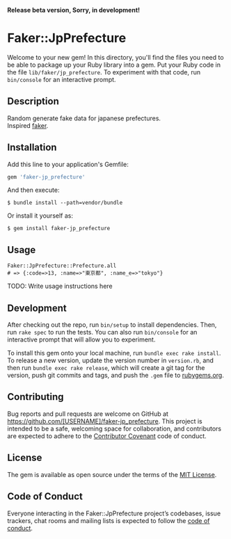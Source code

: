 __Release beta version, Sorry, in development!__

# Faker::JpPrefecture

Welcome to your new gem! In this directory, you'll find the files you need to be able to package up your Ruby library into a gem. Put your Ruby code in the file `lib/faker/jp_prefecture`. To experiment with that code, run `bin/console` for an interactive prompt.

## Description
Random generate fake data for japanese prefectures.  
Inspired [faker](https://github.com/stympy/faker).

## Installation

Add this line to your application's Gemfile:

```ruby
gem 'faker-jp_prefecture'
```

And then execute:

    $ bundle install --path=vendor/bundle

Or install it yourself as:

    $ gem install faker-jp_prefecture

## Usage
```
Faker::JpPrefecture::Prefecture.all
# => {:code=>13, :name=>"東京都", :name_e=>"tokyo"}
```

TODO: Write usage instructions here

## Development

After checking out the repo, run `bin/setup` to install dependencies. Then, run `rake spec` to run the tests. You can also run `bin/console` for an interactive prompt that will allow you to experiment.

To install this gem onto your local machine, run `bundle exec rake install`. To release a new version, update the version number in `version.rb`, and then run `bundle exec rake release`, which will create a git tag for the version, push git commits and tags, and push the `.gem` file to [rubygems.org](https://rubygems.org).

## Contributing

Bug reports and pull requests are welcome on GitHub at https://github.com/[USERNAME]/faker-jp_prefecture. This project is intended to be a safe, welcoming space for collaboration, and contributors are expected to adhere to the [Contributor Covenant](http://contributor-covenant.org) code of conduct.

## License

The gem is available as open source under the terms of the [MIT License](https://opensource.org/licenses/MIT).

## Code of Conduct

Everyone interacting in the Faker::JpPrefecture project’s codebases, issue trackers, chat rooms and mailing lists is expected to follow the [code of conduct](https://github.com/[USERNAME]/faker-jp_prefecture/blob/master/CODE_OF_CONDUCT.md).
